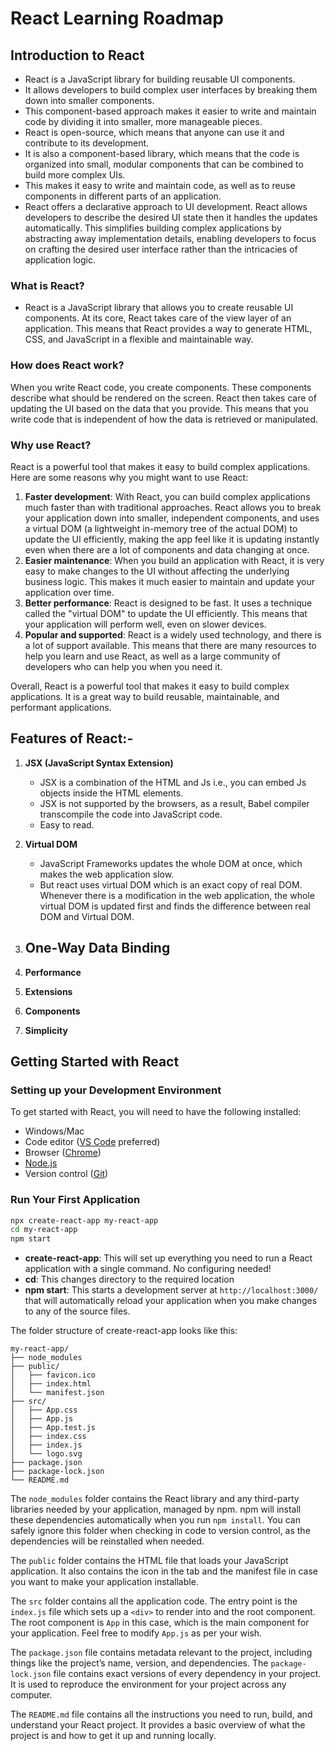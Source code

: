 # React Learning Roadmap

## Introduction to React

- React is a JavaScript library for building reusable UI components.
- It allows developers to build complex user interfaces by breaking them down into smaller components.
- This component-based approach makes it easier to write and maintain code by dividing it into smaller, more manageable pieces.
- React is open-source, which means that anyone can use it and contribute to its development.
- It is also a component-based library, which means that the code is organized into small, modular components that can be combined to build more complex UIs.
- This makes it easy to write and maintain code, as well as to reuse components in different parts of an application.
- React offers a declarative approach to UI development. React allows developers to describe the desired UI state then it handles the updates automatically. This simplifies building complex applications by abstracting away implementation details, enabling developers to focus on crafting the desired user interface rather than the intricacies of application logic.

### What is React?

- React is a JavaScript library that allows you to create reusable UI components. At its core, React takes care of the view layer of an application. This means that React provides a way to generate HTML, CSS, and JavaScript in a flexible and maintainable way.

### How does React work?

When you write React code, you create components. These components describe what should be rendered on the screen. React then takes care of updating the UI based on the data that you provide. This means that you write code that is independent of how the data is retrieved or manipulated.

### Why use React?

React is a powerful tool that makes it easy to build complex applications. Here are some reasons why you might want to use React:

1. **Faster development**: With React, you can build complex applications much faster than with traditional approaches. React allows you to break your application down into smaller, independent components, and uses a virtual DOM (a lightweight in-memory tree of the actual DOM) to update the UI efficiently, making the app feel like it is updating instantly even when there are a lot of components and data changing at once.
2. **Easier maintenance**: When you build an application with React, it is very easy to make changes to the UI without affecting the underlying business logic. This makes it much easier to maintain and update your application over time.
3. **Better performance**: React is designed to be fast. It uses a technique called the "virtual DOM" to update the UI efficiently. This means that your application will perform well, even on slower devices.
4. **Popular and supported**: React is a widely used technology, and there is a lot of support available. This means that there are many resources to help you learn and use React, as well as a large community of developers who can help you when you need it.

Overall, React is a powerful tool that makes it easy to build complex applications. It is a great way to build reusable, maintainable, and performant applications.

## Features of React:-

1. **JSX (JavaScript Syntax Extension)**
   - JSX is a combination of the HTML and Js i.e., you can embed Js objects inside the HTML elements.
   - JSX is not supported by the browsers, as a result, Babel compiler transcompile the code into JavaScript code.
   - Easy to read.

2. **Virtual DOM**
    - JavaScript Frameworks updates the whole DOM at once, which makes the web application slow. 
    - But react uses virtual DOM which is an exact copy of real DOM. Whenever there is a modification in the web application, the whole virtual DOM is updated first and finds the difference between real DOM and Virtual DOM.
3. **One-Way Data Binding**
    - 
4. **Performance**
5. **Extensions**
6. **Components**
7. **Simplicity**

## Getting Started with React

### Setting up your Development Environment

To get started with React, you will need to have the following installed:

- Windows/Mac
- Code editor ([VS Code](https://code.visualstudio.com/download) preferred)
- Browser ([Chrome](https://www.google.com/chrome/))
- [Node.js](https://nodejs.org/en/download/)
- Version control ([Git](https://git-scm.com/download))

### Run Your First Application

```bash
npx create-react-app my-react-app
cd my-react-app
npm start
```

- **create-react-app**: This will set up everything you need to run a React application with a single command. No configuring needed!
- **cd**: This changes directory to the required location
- **npm start**: This starts a development server at `http://localhost:3000/` that will automatically reload your application when you make changes to any of the source files.

The folder structure of create-react-app looks like this:

    my-react-app/
    ├── node_modules
    ├── public/
    │   ├── favicon.ico
    │   ├── index.html
    │   └── manifest.json
    ├── src/
    │   ├── App.css
    │   ├── App.js
    │   ├── App.test.js
    │   ├── index.css
    │   ├── index.js
    │   └── logo.svg
    ├── package.json
    ├── package-lock.json
    └── README.md

The `node_modules` folder contains the React library and any third-party libraries needed by your application, managed by npm. npm will install these dependencies automatically when you run `npm install`. You can safely ignore this folder when checking in code to version control, as the dependencies will be reinstalled when needed.

The `public` folder contains the HTML file that loads your JavaScript application. It also contains the icon in the tab and the manifest file in case you want to make your application installable.

The `src` folder contains all the application code. The entry point is the `index.js` file which sets up a `<div>` to render into and the root component. The root component is `App` in this case, which is the main component for your application. Feel free to modify `App.js` as per your wish.

The `package.json` file contains metadata relevant to the project, including things like the project’s name, version, and dependencies. The `package-lock.json` file contains exact versions of every dependency in your project. It is used to reproduce the environment for your project across any computer.

The `README.md` file contains all the instructions you need to run, build, and understand your React project. It provides a basic overview of what the project is and how to get it up and running locally.
